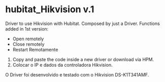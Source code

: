 # hubitat_Hikvision v.1


Driver to use Hikvision with Hubitat.
Composed by just a Driver. 
Functions added in 1st version: 

- Open remotely 
- Close remotely 
- Restart Remotamente

1. Copy and paste the code inside a new driver or download via HPM.
3. Colocar o IP e dados da controladora Hikvision.


O Driver foi desenvolvido e testado com o Hikvision DS-K1T341AMF. 

